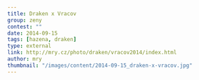 ```yaml
---
title: Draken x Vracov
group: zeny
contest: ""
date: 2014-09-15
tags: [hazena, draken]
type: external
link: http://mry.cz/photo/draken/vracov2014/index.html
author: mry
thumbnail: "/images/content/2014-09-15_draken-x-vracov.jpg"
---
```


